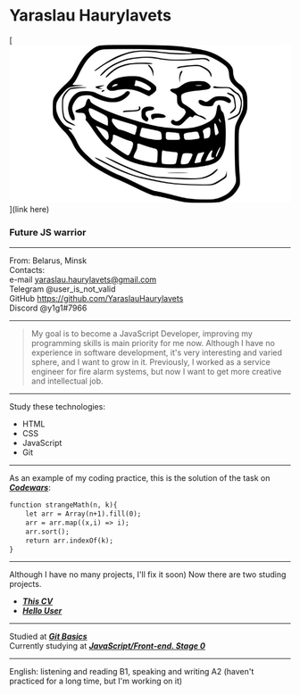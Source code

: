 
# Yaraslau Haurylavets

[![No face found](/TrollFace.jpg "Click to see foto")](link here)

### Future JS warrior

************************************
From: Belarus, Minsk            
Contacts:                
e-mail yaraslau.haurylavets@gmail.com                  
Telegram @user_is_not_valid                 
GitHub https://github.com/YaraslauHaurylavets                
Discord @y1g1#7966                   
*********************************

>My goal is to become a JavaScript Developer, improving my programming skills is main priority
for me now. Although I have no experience in software development, it's very interesting and varied
sphere, and I want to grow in it. Previously, I worked as a service engineer for fire alarm systems,
but now I want to get more creative and intellectual job.

***********************************
Study these technologies:
* HTML
* CSS
* JavaScript
* Git
*****************************************
As an example of my coding practice, this is the solution of the task on ***[Codewars](https://www.codewars.com/kata/604517d65b464d000d51381f)***:
```
function strangeMath(n, k){
    let arr = Array(n+1).fill(0);
    arr = arr.map((x,i) => i);
    arr.sort();
    return arr.indexOf(k);
} 
```
*******************************
Although I have no many projects, I'll fix it soon)
Now there are two studing projects.  
- ***[This CV](https://yaraslauhaurylavets.github.io/trial/cv/)***
- ***[Hello User](https://yaraslauhaurylavets.github.io/git_sandbox/)***
**********************************
Studied at ***[Git Basics](https://learn.epam.com/detailsPage?id=16d7f2e7-cc80-4870-928e-400723f732bb)***                                     
Currently studying at ***[JavaScript/Front-end. Stage 0](https://rs.school/js-stage0/)***                                
*********************************
English: listening and reading B1, speaking and writing A2 (haven't practiced for a long time, but I'm working on it)





 
 

